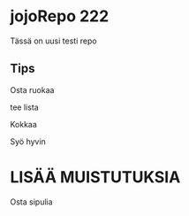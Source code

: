 # jojoRepo 222

Tässä on uusi testi repo

## Tips

Osta ruokaa

tee lista

Kokkaa

Syö hyvin

# LISÄÄ MUISTUTUKSIA

Osta sipulia
